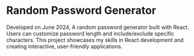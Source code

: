 # Random Password Generator

Developed on June 2024, A random password generator built with React. Users can customize password length and include/exclude specific characters. This project showcases my skills in React development and creating interactive, user-friendly applications.
